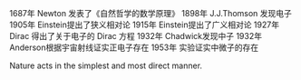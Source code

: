 
1687年 Newton 发表了《自然哲学的数学原理》
1898年 J.J.Thomson 发现电子
1905年 Einstein提出了狭义相对论
1915年 Einstein提出了广义相对论
1927年 Dirac 得出了关于电子的 Dirac 方程
1932年 Chadwick发现中子
1932年 Anderson根据宇宙射线证实正电子存在
1953年 实验证实中微子的存在

Nature acts in the simplest and most direct manner.

